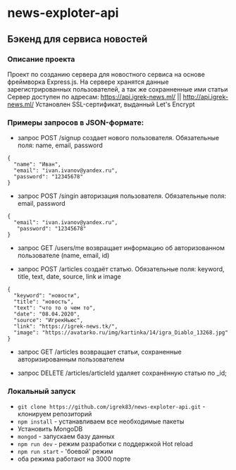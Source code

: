 # news-exploter-api

## Бэкенд для сервиса новостей

### Описание проекта

Проект по созданию сервера для новостного сервиса на основе фреймворка Express.js. На сервере хранятся данные зарегистрированных пользователей, а так же сохранненные ими статьи
Сервер доступен по адреcам: https://api.igrek-news.ml/ || http://api.igrek-news.ml/
Установлен SSL-сертификат, выданный Let's Encrypt

### Примеры запросов в JSON-формате:

- запрос POST /signup создает нового пользователя. Обязательные поля: name, email, password

```
{
  "name": "Иван",
  "email": "ivan.ivanov@yandex.ru",
  "password": "12345678"
}
```

- запрос POST /singin авторизация пользователя. Обязательные поля: email, password

```
{
  "email": "ivan.ivanov@yandex.ru",
   "password": "12345678"
}
```

- запрос GET /users/me возвращает информацию об авторизованном пользователе (name, email, id)

- запрос POST /articles создаёт статью. Обязательные поля: keyword, title, text, date, source, link и image

```
{
  "keyword": "новости",
  "title": "новость",
  "text": "что то о чем то",
  "date": "08.04.2020",
  "source": "ИгрекНьюс",
  "link": "https://igrek-news.tk/",
  "image": "https://avatarko.ru/img/kartinka/14/igra_Diablo_13268.jpg"
}
```

- запрос GET /articles возвращает статьи, сохраненные авторизированным пользователем

- запрос DELETE /articles/articleId удаляет сохранённую статью по _id;



### Локальный запуск

- `git clone https://github.com/igrek83/news-exploter-api.git` - клонируем репозиторий
- `npm install` - устанавливаем все необходимые пакеты
- Установить MongoDB
- `mongod` - запускаем базу данных
- `npm run dev` - режим разработки с поддержкой Hot reload
- `npm run start` - 'боевой' режим
- оба режима работают на 3000 порте
